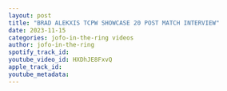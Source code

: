 ```yaml
---
layout: post
title: "BRAD ALEKXIS TCPW SHOWCASE 20 POST MATCH INTERVIEW"
date: 2023-11-15
categories: jofo-in-the-ring videos
author: jofo-in-the-ring
spotify_track_id: 
youtube_video_id: HXDhJE8FxvQ
apple_track_id: 
youtube_metadata: 
---
```

